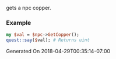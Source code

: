 gets a npc copper.
### Example

```perl
my $val = $npc->GetCopper();
quest::say($val); # Returns uint
```


Generated On 2018-04-29T00:35:14-07:00
